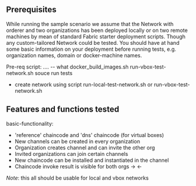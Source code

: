 ## Prerequisites


While running the sample scenario we assume that the Network with orderer and two organizations has been deployed locally or on two remote machines by mean of standard Fabric starter deployment scripts. Though any custom-tailored Network could be tested. You should have at hand some basic information on your deployment before running tests, e.g. organization names, domain or docker-machine names.

Pre-req script: .... -- what 
docker_build_images.sh
run-vbox-test-network.sh
souce 
run tests

* create network using script run-local-test-network.sh or run-vbox-test-network.sh

## Features and functions tested


basic-functionality:

* 'reference' chaincode and 'dns' chaincode (for virtual boxes) 
* New channels can be created in every organization
* Organization creates channel and can invite the other org
* Invited organizations can join certain channels
* New chaincode can be installed and instantiated in the channel
* Chaincode invoke result is visible for both orgs -> <-

_Note_: this all should be usable for local and vbox networks

